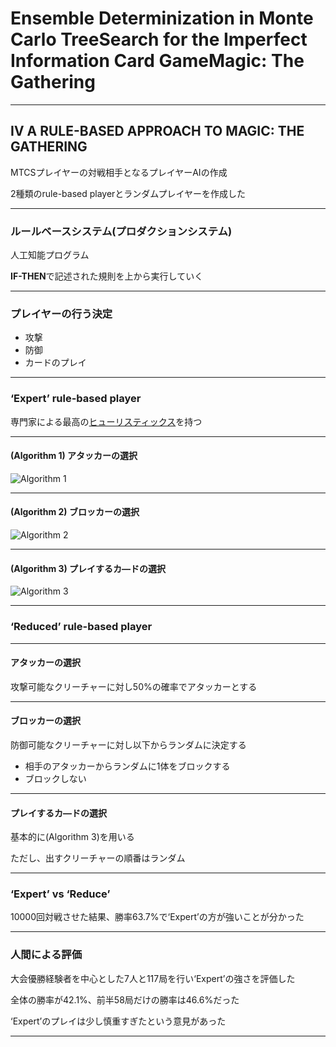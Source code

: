 # Ensemble Determinization in Monte Carlo TreeSearch for the Imperfect Information Card GameMagic: The Gathering

---

## Ⅳ A RULE-BASED APPROACH TO MAGIC: THE GATHERING

MTCSプレイヤーの対戦相手となるプレイヤーAIの作成

2種類のrule-based playerとランダムプレイヤーを作成した

---

### ルールベースシステム(プロダクションシステム)

人工知能プログラム

<strong>IF-THEN</strong>で記述された規則を上から実行していく

---

### プレイヤーの行う決定

- 攻撃
- 防御
- カードのプレイ

---

### ‘Expert’ rule-based player

専門家による最高の[ヒューリスティックス](https://kotobank.jp/word/%E3%83%92%E3%83%A5%E3%83%BC%E3%83%AA%E3%82%B9%E3%83%86%E3%82%A3%E3%83%83%E3%82%AF%E3%82%B9-23094)を持つ

---

#### (Algorithm 1) アタッカーの選択

![Algorithm 1](../../../resource/Algorithm_1.png)

---

#### (Algorithm 2) ブロッカーの選択

![Algorithm 2](../../../resource/Algorithm_2.png)

---

#### (Algorithm 3) プレイするカ―ドの選択

![Algorithm 3](../../../resource/Algorithm_3.png)

---

### ‘Reduced’ rule-based player

---

#### アタッカーの選択

攻撃可能なクリーチャーに対し50%の確率でアタッカーとする

---

#### ブロッカーの選択

防御可能なクリーチャーに対し以下からランダムに決定する

- 相手のアタッカーからランダムに1体をブロックする
- ブロックしない

---

#### プレイするカ―ドの選択

基本的に(Algorithm 3)を用いる

ただし、出すクリーチャーの順番はランダム

---

### ‘Expert’ vs ‘Reduce’

10000回対戦させた結果、勝率63.7%で‘Expert’の方が強いことが分かった

---

### 人間による評価

大会優勝経験者を中心とした7人と117局を行い‘Expert’の強さを評価した

全体の勝率が42.1%、前半58局だけの勝率は46.6%だった

‘Expert’のプレイは少し慎重すぎたという意見があった

---